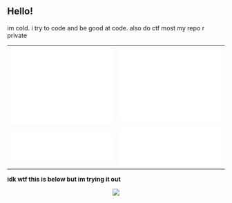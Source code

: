 ## Hello!

im cold. i try to code and be good at code. also do ctf 
most my repo r private

<table>
  <tr>
    <td><img src="metrics/metrics.base.svg" alt="🗃️ Base content"></td>
    <td><img src="metrics/metrics.isocalendar.svg" alt="📅 Isometric commit calendar"></td>
  </tr>
  <tr>
    <td><img src="metrics/metrics.languages.svg" alt="🈷️ Languages activity"></td>
    <td><img src="metrics/metrics.stargazers.svg" alt="✨ Stargazers"></td>
  </tr>
</table>

**idk wtf this is below but im trying it out**

<p align="center">
  <img src="[http://some_place.com/image.png](https://count.getloli.com/@colding10)" />
</p>

